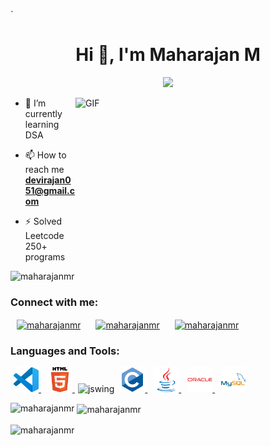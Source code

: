 `   <h1 align="center">Hi 👋, I'm Maharajan M </h1>
<p align="center">
        <a href="https://github.com/Maharajan123/readme-typing-svg">
          <img src="https://readme-typing-svg.demolab.com/?lines=ECE %20Student;Passionate %20Java %20Developer;Learning%20new%20things&font=Fira%20Code&center=true&width=440&height=45&color=0000ff&vCenter=true&pause=1000&size=22" /></a>
      </p>
   <img align="right" alt="GIF" src="https://github.com/Maharajn123/Maharajn123/blob/main/hi.gif?raw=true" width="400" height="300" />
    
<!-- - 🔗 This is my [portfolio]()-->
  
 - 🔭 I’m currently learning DSA
   
 - 📫 How to reach me **devirajan051@gmail.com**
 
 - ⚡ Solved Leetcode 250+ programs
   

<p align="left"> <img src="https://komarev.com/ghpvc/?username=Maharajan123&label=Profile%20views&color=0e75b6&style=flat" alt="maharajanmr"/> </p>
    
<h3 align="left">Connect with me:</h3> <p align="left"> <a
        style="padding: 10px"
        href="https://www.linkedin.com/in/maharajan-m-1bb391227/"
        target="blank"
        ><img
          align="center"
          src="https://raw.githubusercontent.com/rahuldkjain/github-profile-readme-generator/master/src/images/icons/Social/linked-in-alt.svg"
          alt="maharajanmr"
          height="30"
          width="40"
      /></a>
      <a
        style="padding: 10px"
        href="https://instagram.com/maharajan_m_r?igshid=MzMyNGUyNmU2YQ=="
        target="blank"
        ><img
          align="center"
          src="https://raw.githubusercontent.com/rahuldkjain/github-profile-readme-generator/master/src/images/icons/Social/instagram.svg"
          alt="maharajanmr"
          height="30"
          width="40"
      /></a>
      <a
        style="padding: 10px"
        href="https://leetcode.com/maharajanmr/"
        target="blank"
        ><img
          align="center"
          src="https://raw.githubusercontent.com/rahuldkjain/github-profile-readme-generator/master/src/images/icons/Social/leet-code.svg"
          alt="maharajanmr"
          height="30"
          width="40"
      /></a>
    </p>
 <h3 align="left">Languages and Tools:</h3>
    <p align="left">
      <a
        style="padding: 5px"
        href="https://www.visualstudio.com/"
        target="_blank"
        rel="noreferrer"
      >
        <img
          src="https://raw.githubusercontent.com/github/explore/80688e429a7d4ef2fca1e82350fe8e3517d3494d/topics/visual-studio-code/visual-studio-code.png"
          alt="VisualStudio Code"
          width="40"
          height="40"
        />
      </a>
      <a
        style="padding: 5px"
        href="https://www.html.com/"
        target="_blank"
        rel="noreferrer"
      >
        <img
          src="https://raw.githubusercontent.com/github/explore/80688e429a7d4ef2fca1e82350fe8e3517d3494d/topics/html/html.png"
          alt="HTML"
          width="40"
          height="40"
        />
      </a>
        <img
          src="https://techhubsolutions.in/wp-content/uploads/2020/05/maxresdefault.jpg" 
          alt="jswing"
          width="40"
          height="40"
        />
      </a>
      <a
        style="padding: 5px"
        href="https://docs.oracle.com/javase/tutorial/uiswing/"
        target="_blank"
        rel="noreferrer"
      >
<!--         <img
          src="https://raw.githubusercontent.com/github/explore/80688e429a7d4ef2fca1e82350fe8e3517d3494d/topics/javascript/javascript.png"
          alt="Javascript"
          width="40"
          height="40"
        />
      </a>
 <a
        style="padding: 5px"
        href="https://www.cprogramming.com/"
        target="_blank"
        rel="noreferrer"
      > -->
        <img
          src="https://raw.githubusercontent.com/devicons/devicon/master/icons/c/c-original.svg"
          alt="c"
          width="40"
          height="40"
        />
      </a>
 <a
        style="padding: 5px"
        href="https://www.java.com"
        target="_blank"
        rel="noreferrer"
      >
        <img
          src="https://raw.githubusercontent.com/devicons/devicon/master/icons/java/java-original.svg"
          alt="java"
          width="40"
          height="40"
        />
      </a>
      <a
        style="padding: 5px"
        href="https://www.oracle.com/"
        target="_blank"
        rel="noreferrer"
      >
        <img
          src="https://raw.githubusercontent.com/devicons/devicon/master/icons/oracle/oracle-original.svg"
          alt="oracle"
          width="40"
          height="40"
        />
      </a>
      <a
        style="padding: 5px"
        href="https://www.python.com/"
        target="_blank"
        rel="noreferrer"
      >
     <!--   <img
          src="https://raw.githubusercontent.com/devicons/devicon/master/icons/python/python-original.svg"
          alt="python"
          width="40"
          height="40"
        />
        <a
          style="padding: 5px"
          href="https://git-scm.com/"
          target="_blank"
          rel="noreferrer"
        >
          <img
            src="https://www.vectorlogo.zone/logos/git-scm/git-scm-icon.svg"
            alt="git"
            width="40"
            height="40"
          />
        </a>
        <a
          style="padding: 5px"
          href="https://www.mysql.com/"
          target="_blank"
          rel="noreferrer"
        >  -->
          <img
            src="https://raw.githubusercontent.com/devicons/devicon/master/icons/mysql/mysql-original-wordmark.svg"
            alt="mysql"
            width="40"
            height="40"
          />
        </a>
      </a>
    </p>
 <p>
      <img
        align="left"
        style="height: 150"
        src="https://github-readme-stats.vercel.app/api/top-langs?username=Maharajan123&show_icons=true&locale=en&layout=compact"
        alt="maharajanmr"
      />
    </p>

<p>
      &nbsp;<img
        align="center"
        src="https://github-readme-stats.vercel.app/api?username=Maharajan123&show_icons=true&locale=en"
        alt="maharajanmr"
      />
    </p>
 <p>
      <img
        align="center"
        src="https://github-readme-streak-stats.herokuapp.com/?user=Maharajan123&"
        alt="maharajanmr"
      />
 </p>
 
